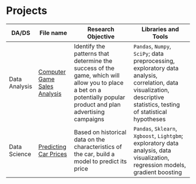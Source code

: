 # Projects

DA/DS | File name | Research Objective | Libraries and Tools | 
--- | --- | --- | --- |
Data Analysis | [Computer Game Sales Analysis](https://github.com/kvprikhodko/projects/tree/main/Computer%20Game%20Sales%20Analysis) | Identify the patterns that determine the success of the game, which will allow you to place a bet on a potentially popular product and plan advertising campaigns | `Pandas`, `Numpy`, `SciPy`; data preprocessing, exploratory data analysis, correlation, data visualization, descriptive statistics, testing of statistical hypotheses | 
Data Science | [Predicting Car Prices](https://github.com/kvprikhodko/projects/tree/main/Predicting%20Car%20Prices) | Based on historical data on the characteristics of the car, build a model to predict its price | `Pandas`, `Sklearn`, `Xgboost`, `Lightgbm`; exploratory data analysis, data visualization, regression models, gradient boosting|
